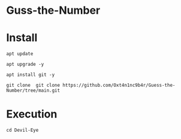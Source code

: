 # Guss-the-Number 


# Install
```
apt update
```

```
apt upgrade -y 
```

``` 
apt install git -y 
```

``` 
git clone  git clone https://github.com/Oxt4n1nc9b4r/Guess-the-Number/tree/main.git
```

# Execution
``` 
cd Devil-Eye
```

```
